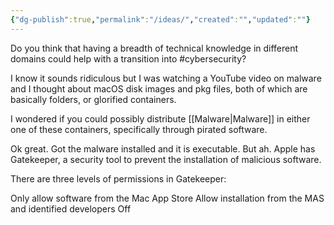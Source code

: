 ```yaml
---
{"dg-publish":true,"permalink":"/ideas/","created":"","updated":""}
---
```




Do you think that having a breadth of technical knowledge in different domains could help with a transition into #cybersecurity?

I know it sounds ridiculous but I was watching a YouTube video on malware and I thought about macOS disk images and pkg files, both of which are basically folders, or glorified containers.

I wondered if you could possibly distribute [[Malware\|Malware]] in either one of these containers, specifically through pirated software. 

Ok great. Got the malware installed and it is executable. But ah. Apple has Gatekeeper, a security tool to prevent the installation of malicious software.

There are three levels of permissions in Gatekeeper:

Only allow software from the Mac App Store
Allow installation from the MAS and identified developers 
Off

